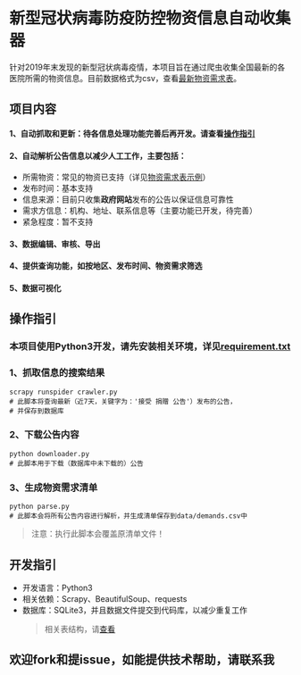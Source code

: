 # 新型冠状病毒防疫防控物资信息自动收集器

针对2019年末发现的新型冠状病毒疫情，本项目旨在通过爬虫收集全国最新的各医院所需的物资信息。目前数据格式为csv，查看[最新物资需求表](data/demands.csv)。

## 项目内容

#### 1、自动抓取和更新：待各信息处理功能完善后再开发。请查看[操作指引](#guide)
#### 2、自动解析公告信息以减少人工工作，主要包括：

- 所需物资：常见的物资已支持（详见[物资需求表示例](data/demands.csv)）
- 发布时间：基本支持
- 信息来源：目前只收集**政府网站**发布的公告以保证信息可靠性
- 需求方信息：机构、地址、联系信息等（主要功能已开发，待完善）
- 紧急程度：暂不支持

#### 3、数据编辑、审核、导出
#### 4、提供查询功能，如按地区、发布时间、物资需求筛选
#### 5、数据可视化

## <a name="guide"></a>操作指引
### 本项目使用Python3开发，请先安装相关环境，详见[requirement.txt](requirement.txt)
### 1、抓取信息的搜索结果
    scrapy runspider crawler.py
    # 此脚本将查询最新（近7天，关键字为：'接受 捐赠 公告'）发布的公告，
    # 并保存到数据库
    
### 2、下载公告内容
    python downloader.py
    # 此脚本用于下载（数据库中未下载的）公告
    
### 3、生成物资需求清单
    python parse.py
    # 此脚本会将所有公告内容进行解析，并生成清单保存到data/demands.csv中
>注意：执行此脚本会覆盖原清单文件！

## 开发指引
- 开发语言：Python3
- 相关依赖：Scrapy、BeautifulSoup、requests
- 数据库：SQLite3，并且数据文件提交到代码库，以减少重复工作
    >相关表结构，请[查看](database.py)

## 欢迎fork和提issue，如能提供技术帮助，请联系我